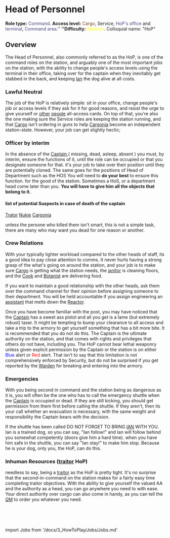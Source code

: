 # Head of Personnel
**Role type:** <font color= "#45467d">Command</font>. **Access level:** <font color="#734823">Cargo</font>, Service, <font color="#45467d">HoP's office</font> and <font color="#45467d">terminal</font>, <font color="#45467d">Command area</font>.'' **''Difficulty:** <font color="Yellow">Medium</font>. Colloquial name: "HoP"

## Overview


The Head of Personnel, also commonly referred to as the HoP, is one of the command roles on the station, and arguably one of the most important jobs on the station, with the ability to change people's access levels using the terminal in their office, taking over for the captain when they inevitably get stabbed in the back, and keeping [Ian](\4_Univers\Mobs\Ian.md) the dog alive at all costs.
### Lawful Neutral

The job of the HoP is relatively simple: sit in your office, change people's job or access levels if they ask for it for good reasons, and resist the urge to give yourself or [other](\3_HowToPlay\Jobs\Civilian_roles\Entertainment_Roles\Clown.md) [people](\3_HowToPlay\Jobs\Service_roles\Assistant.md) all-access cards. On top of that, you're also the one making sure the Service roles are keeping the station running, and that [Cargo](\3_HowToPlay\Jobs\Cargo_roles\Cargo-Technician.md) isn't ordering in guns to help [Cargonia](\3_HowToPlay\Jobs\Antagonist_roles\Cargonia.md) become an independent station-state. However, your job can get slightly hectic;


### Officer by interim
In the absence of the [Captain](\3_HowToPlay\Jobs\Command_roles\Captain.md),( missing, dead, asleep, absent ) you must, by interim, ensure the functions of it, until the role can be occupied or that you designate someone for that.  it's your job to take over their position until they are potentially cloned.
The same goes for the positions of Head of Department such as the HOS
You will need to **do your best** to ensure this function. for the good of the station.
Sometimes a HoS, or a department head come later than you.
**You will have to give him  all the objects that belong to it.**


#### list of potential Suspects in case of death of the captain
[Trator](\3_HowToPlay\Jobs\Antagonist_roles\Traitor.md) [Nukie](Nuclear%20Operative.md) [Cargonia](\3_HowToPlay\Jobs\Antagonist_roles\Cargonia.md)

unless the persone who killed them isn't smart, this is not a simple task, there are many who may want you dead for one reason or another.

### Crew Relations

With your typically lighter workload compared to the other heads of staff, its a good idea to pay close attention to comms. It never hurts having a strong grasp of the what's going on around the station, and your job is to make sure [Cargo](\3_HowToPlay\Jobs\Cargo_roles\Quartermaster.md) is getting what the station needs, the [janitor](\3_HowToPlay\Jobs\Service_roles\Janitor.md) is cleaning floors, and the [Cook](\3_HowToPlay\Jobs\Service_roles\Cook.md) and [Botanist](\3_HowToPlay\Jobs\Service_roles\Botanist.md) are delivering food.

If you want to maintain a good relationship with the other heads, ask them over the command channel for their opinion before assigning someone to their department. You will be held accountable if you assign engineering an [assistant](\3_HowToPlay\Jobs\Service_roles\Assistant.md) that melts down the [Reactor](\3_HowToPlay\Guides\Engineering_guides\Guide-to-the-nuclear-reactor.md).

Once you have become familiar with the post, you may have noticed that the [Captain](\3_HowToPlay\Jobs\Command_roles\Captain.md) has a sweet ass pistol and all you get is a lame (but extremely robust) taser. It might be tempting to bump your clearance to all access and take a trip to the armory to get yourself something that has a bit more bite. It is recommended that you do not do this. The Captain is the ultimate authority on the station, and that comes with rights and privileges that others do not have, including you. The HoP cannot bear lethal weaponry unless given explicit permission by the Captain or the station is on either <font color= "blue">Blue</font> alert or <font color= "red">Red</font> alert. That isn't to say that this limitation is not comprehensively enforced by Security, but do not be surprised if you get reported by the [Warden](\3_HowToPlay\Jobs\Security_roles\Warden.md) for breaking and entering into the armory.


### Emergencies

With you being second in command and the station being as dangerous as it is, you will often be the one who has to call the emergency shuttle when the [Captain](\3_HowToPlay\Jobs\Command_roles\Captain.md) is occupied or dead. If they are still kicking, you should get permission from them first before calling the shuttle. If they aren't, then its your call whether an evacuation is necessary, with the same weight and responsibility the Captain bears with the decision.

If the shuttle has been called DO NOT FORGET TO BRING [IAN](\4_Univers\Mobs\Ian.md) WITH YOU. Ian is a trained dog, so you can say, "Ian follow!" and Ian will follow behind you somewhat competently (doors give him a hard time). when you have him safe in the shuttle, you can say "Ian stay!" to make him stop. Because he is your dog, only you, the HoP, can do this.

### Inhuman Resources ([traitor](\3_HowToPlay\Jobs\Antagonist_roles\Traitor.md) HoP)

needless to say, being a [traitor](\3_HowToPlay\Jobs\Antagonist_roles\Traitor.md) as the HoP is pretty tight. It's no surprise that the second-in-command on the station makes for a fairly easy time completing traitor objectives. With the ability to give yourself the valued AA and the authority as a head, you can go anywhere you need to with ease. Your direct authority over cargo can also come in handy, as you can tell the [QM](quartermaster.md) to order you whatever you need.

  <br/>
<br/>
<br/>

import Jobs from '/docs/3_HowToPlay/Jobs/Jobs.md'

<Jobs />

